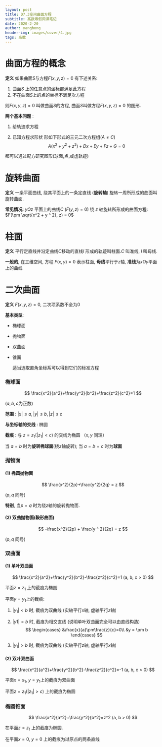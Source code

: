 ```yaml
---
layout: post
title: D7.3空间曲面方程
subtitle: 高数寒假网课笔记
date: 2020-2-20
author: yanghong
header-img: images/cover/4.jpg
tags: 高数
---
```


# 曲面方程的概念

**定义** 如果曲面$S$与方程$F(x, y, z) = 0$ 有下述关系:

1. 曲面$S$ 上的任意点的坐标都满足此方程
2. 不在曲面$S$上的点的坐标不满足次方程

则$F(x, y, z) = 0$ 叫做曲面$S$的方程, 曲面$S$叫做方程$F(x, y, z) = 0$ 的图形.

**两个基本问题** :

1. 给轨迹求方程

2. 已知方程求形状
	形如下形式的三元二次方程组($A \neq C$) 
$$
	A(x ^ 2 + y ^ 2 + z ^2) + Dx + Ey + Fz + G = 0
$$

都可以通过配方研究图形(球面,点,或虚轨迹)



# 旋转曲面

**定义** 一条平面曲线, 绕其平面上的一条定直线 (**旋转轴**) 旋转一周所形成的曲面叫旋转曲面.

**常见情况**: $yOz$ 平面上的曲线$C$ ($F(y, z) = 0$) 绕 $z$ 轴旋转所形成的曲面方程: $F(\pm \sqrt{x^2 + y ^ 2}, z) = 0$



# 柱面

**定义** 平行定直线并沿定曲线$C$移动的直线$l$ 形成的轨迹叫柱面.$C$ 叫准线, $l$ 叫母线.

**一般的**, 在三维空间, 方程 $F(x, y) = 0$ 表示柱面, **母线**平行于$z$轴, **准线**为$xOy$平面上的曲线

# 二次曲面

**定义** $F(x, y, z) = 0$, 二次项系数不全为0

**基本类型**: 

- 椭球面

- 抛物面

- 双曲面

- 锥面

	适当选取直角坐标系可以得到它们的标准方程

### 椭球面


$$
\frac{x^2}{a^2}+\frac{y^2}{b^2}+\frac{z^2}{c^2}=1
$$


($a,b,c$为正数)

**范围** :  $\vert x \vert \le a , \vert y\vert  \le b, \vert z \vert \le c$

**与坐标轴的交线** : 椭圆

**截痕** : 与 $z=z_1 (\vert z_1 \vert < c)$ 的交线为椭圆 （$x, y$ 同理）



当 $a=b$ 时为**旋转椭球面**(绕$z$轴旋转); 当 $a=b=c$ 时为**球面**

### 抛物面

#### (1) 椭圆抛物面

$$
\frac{x^2}{2p}+\frac{y^2}{2q} = z
$$

($p, q$ 同号)

**特别**, 当$p=q$ 时为绕$z$轴的旋转抛物面.

#### (2) 双曲抛物面(鞍形曲面)

$$
-\frac{x^2}{2p} + \frac{y ^ 2}{2q} = z
$$

($p, q$ 同号)

### 双曲面

#### (1) 单叶双曲面

$$
\frac{x^2}{a^2}+\frac{y^2}{b^2}-\frac{z^2}{c^2}=1 (a, b, c > 0)
$$

平面$z=z_1$ 上的截痕为椭圆

平面$y=y_1$上的截痕:

1. $\vert y_1 \vert<b$ 时, 截痕为双曲线 (实轴平行$x$轴, 虚轴平行$z$轴)

2. $\vert y1 \vert=b$ 时, 截痕为相交直线 (说明单叶双曲面完全可以由直线构造)
    $$
    \begin{cases}
    &\frac{x}{a}\pm\frac{z}{c}=0\\
    &y = \pm b
    \end{cases}
    $$

3. $\vert y_1 \vert>b$ 时, 截痕为双曲线 (实轴平行$z$轴, 虚轴平行$x$轴)

#### (2) 双叶双曲面

$$
\frac{x^2}{a^2}+\frac{y^2}{b^2}-\frac{z^2}{c^2}=-1 (a, b, c > 0)
$$

平面$x=x_1$, $y=y_1$上的截痕为双曲面

平面$z=z_1(\vert z_1 \vert >c)$ 上的截痕为椭圆

### 椭圆锥面

$$
\frac{x^2}{a^2}+\frac{y^2}{b^2}=z^2 (a, b > 0)
$$

在平面$z=z_1$ 上的截痕为椭圆.

在平面$x=0$, $y = 0$ 上的截痕为过原点的两条直线